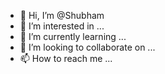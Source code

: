 - 👋 Hi, I’m @Shubham
- 👀 I’m interested in ...
- 🌱 I’m currently learning ...
- 💞️ I’m looking to collaborate on ...
- 📫 How to reach me ...

<!---
sbbunty/sbbunty is a ✨ special ✨ repository because its `README.md` (this file) appears on your GitHub profile.
You can click the Preview link to take a look at your changes.
--->
